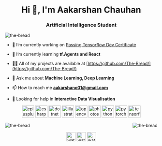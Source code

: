 <h1 align="center">Hi 👋, I'm Aakarshan Chauhan</h1>
<h3 align="center">Artificial Intelligence Student</h3>

<p align="left"> <img src="https://komarev.com/ghpvc/?username=the-bread" alt="the-bread" /> </p>

- 🔭 I’m currently working on [Passing Tensorflow Dev Certificate](https://github.com/The-Bread/Tensorflow-cert)

- 🌱 I’m currently learning **tf.Agents and React**

- 👨‍💻 All of my projects are available at [https://github.com/The-Bread/](https://github.com/The-Bread/)

- 💬 Ask me about **Machine Learning, Deep Learning**

- 📫 How to reach me **aakarshanc01@gmail.com**

- 💬 Looking for help in **Interactive Data Visualisation**

<p align="center"><img src="https://devicons.github.io/devicon/devicon.git/icons/cplusplus/cplusplus-original.svg" alt="cplusplus" width="40" height="40"/> <img src="https://devicons.github.io/devicon/devicon.git/icons/csharp/csharp-original.svg" alt="csharp" width="40" height="40"/> <img src="https://devicons.github.io/devicon/devicon.git/icons/dot-net/dot-net-original-wordmark.svg" alt="dotnet" width="40" height="40"/> <img src="https://www.vectorlogo.zone/logos/adobe_illustrator/adobe_illustrator-icon.svg" alt="illustrator" width="40" height="40"/> <img src="https://www.vectorlogo.zone/logos/opencv/opencv-icon.svg" alt="opencv" width="40" height="40"/> <img src="https://devicons.github.io/devicon/devicon.git/icons/photoshop/photoshop-plain.svg" alt="photoshop" width="40" height="40"/> <img src="https://devicons.github.io/devicon/devicon.git/icons/python/python-original.svg" alt="python" width="40" height="40"/> <img src="https://www.vectorlogo.zone/logos/pytorch/pytorch-icon.svg" alt="pytorch" width="40" height="40"/> <img src="https://www.vectorlogo.zone/logos/tensorflow/tensorflow-icon.svg" alt="tensorflow" width="40" height="40"/></p>

<p><img align="right" src="https://github-readme-stats.vercel.app/api/top-langs/?username=the-bread&layout=compact" alt="the-bread" /></p>

<p>&nbsp;<img align="left" src="https://github-readme-stats.vercel.app/api?username=the-bread&show_icons=true" alt="the-bread" /></p>

<p align="center">
<a href="https://kaggle.com/watermasterz" target="blank"><img align="center" src="https://cdn.jsdelivr.net/npm/simple-icons@3.0.1/icons/kaggle.svg" alt="watermasterz" height="30" width="30" /></a>
<a href="https://www.hackerrank.com/aakarshanc01" target="blank"><img align="center" src="https://cdn.jsdelivr.net/npm/simple-icons@3.0.1/icons/hackerrank.svg" alt="watermasterz" height="30" width="30" /></a>
<a href="https://codeforces.com/profile/watermasterz" target="blank"><img align="center" src="https://cdn.jsdelivr.net/npm/simple-icons@3.0.1/icons/codeforces.svg" alt="watermasterz" height="30" width="30" /></a>
</p>
